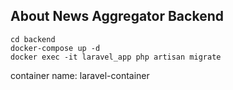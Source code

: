 ## About News Aggregator Backend

```
cd backend
docker-compose up -d
docker exec -it laravel_app php artisan migrate

```

container name: laravel-container
